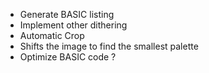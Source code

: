 * Generate BASIC listing
* Implement other dithering
* Automatic Crop
* Shifts the image to find the smallest palette
* Optimize BASIC code ?
